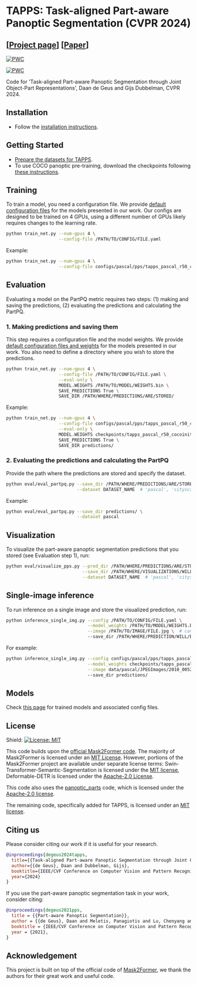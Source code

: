 # TAPPS: Task-aligned Part-aware Panoptic Segmentation (CVPR 2024)
## [[Project page](https://tue-mps.github.io/tapps/)] [[Paper](https://openaccess.thecvf.com/content/CVPR2024/papers/de_Geus_Task-aligned_Part-aware_Panoptic_Segmentation_through_Joint_Object-Part_Representations_CVPR_2024_paper.pdf)]

[![PWC](https://img.shields.io/endpoint.svg?url=https://paperswithcode.com/badge/task-aligned-part-aware-panoptic-segmentation-1/part-aware-panoptic-segmentation-on)](https://paperswithcode.com/sota/part-aware-panoptic-segmentation-on?p=task-aligned-part-aware-panoptic-segmentation-1)

[![PWC](https://img.shields.io/endpoint.svg?url=https://paperswithcode.com/badge/task-aligned-part-aware-panoptic-segmentation-1/part-aware-panoptic-segmentation-on-pascal)](https://paperswithcode.com/sota/part-aware-panoptic-segmentation-on-pascal?p=task-aligned-part-aware-panoptic-segmentation-1)

Code for 'Task-aligned Part-aware Panoptic Segmentation through Joint Object-Part Representations', Daan de Geus and Gijs Dubbelman, CVPR 2024.

## Installation

* Follow the [installation instructions](INSTALL.md).

## Getting Started

* [Prepare the datasets for TAPPS](datasets/README.md).
* To use COCO panoptic pre-training, download the checkpoints following [these instructions](checkpoints/README.md#coco-pre-trained-model-weights).

## Training
To train a model, you need a configuration file. We provide [default configuration files](MODELS.md) for the models presented in our work. Our configs are designed to be trained on 4 GPUs, using a different number of GPUs likely requires changes to the learning rate.

```bash
python train_net.py --num-gpus 4 \
                    --config-file /PATH/TO/CONFIG/FILE.yaml 
```

Example:

```bash
python train_net.py --num-gpus 4 \
                    --config-file configs/pascal/pps/tapps_pascal_r50_cocoinit.yaml
```

## Evaluation

Evaluating a model on the PartPQ metric requires two steps: (1) making and saving the predictions, (2) evaluating the predictions and calculating the PartPQ.

### 1. Making predictions and saving them
This step requires a configuration file and the model weights. We provide [default configuration files and weights](MODELS.md) for the models presented in our work. You also need to define a directory where you wish to store the predictions.

```bash
python train_net.py --num-gpus 4 \
                    --config-file /PATH/TO/CONFIG/FILE.yaml \
                    --eval-only \
                    MODEL.WEIGHTS /PATH/TO/MODEL/WEIGHTS.bin \
                    SAVE_PREDICTIONS True \
                    SAVE_DIR /PATH/WHERE/PREDICTIONS/ARE/STORED/
```

Example:

```bash
python train_net.py --num-gpus 4 \
                    --config-file configs/pascal/pps/tapps_pascal_r50_cocoinit.yaml \
                    --eval-only \
                    MODEL.WEIGHTS checkpoints/tapps_pascal_r50_cocoinit.bin \
                    SAVE_PREDICTIONS True \
                    SAVE_DIR predictions/
```


### 2. Evaluating the predictions and calculating the PartPQ
Provide the path where the predictions are stored and specify the dataset.

```bash
python eval/eval_partpq.py --save_dir /PATH/WHERE/PREDICTIONS/ARE/STORED/ \
                           --dataset DATASET_NAME  # 'pascal', 'cityscapes' or 'pascal107'
```

Example:

```bash
python eval/eval_partpq.py --save_dir predictions/ \
                           --dataset pascal 
```

## Visualization
To visualize the part-aware panoptic segmentation predictions that you stored (see Evaluation step 1), run:

```bash
python eval/visualize_pps.py --pred_dir /PATH/WHERE/PREDICTIONS/ARE/STORED/ \
                             --save_dir /PATH/WHERE/VISUALIZATIONS/WILL/BE/STORED/ \
                             --dataset DATASET_NAME  # 'pascal', 'cityscapes' or 'pascal107'
```

## Single-image inference
To run inference on a single image and store the visualized prediction, run:


```bash
python inference_single_img.py --config /PATH/TO/CONFIG/FILE.yaml \
                               --model_weights /PATH/TO/MODEL/WEIGHTS.bin \
                               --image /PATH/TO/IMAGE/FILE.jpg \  # can also be another image format
                               --save_dir /PATH/WHERE/PREDICTION/WILL/BE/STORED/
```

For example:

```bash
python inference_single_img.py --config configs/pascal/pps/tapps_pascal_swinb_cocoinit.yaml \
                               --model_weights checkpoints/tapps_pascal_swinb_cocoinit.bin \
                               --image data/pascal/JPEGImages/2010_005252.jpg \ 
                               --save_dir predictions/
```


## Models
Check [this page](MODELS.md) for trained models and associated config files.


## License

Shield: [![License: MIT](https://img.shields.io/badge/License-MIT-yellow.svg)](https://opensource.org/licenses/MIT)

This code builds upon the [official Mask2Former code](https://github.com/facebookresearch/Mask2Former/). The majority of Mask2Former is licensed under an [MIT License](LICENSE_MASK2FORMER). However, portions of the Mask2Former project are available under separate license terms: Swin-Transformer-Semantic-Segmentation is licensed under the [MIT license](https://github.com/SwinTransformer/Swin-Transformer-Semantic-Segmentation/blob/main/LICENSE), Deformable-DETR is licensed under the [Apache-2.0 License](https://github.com/fundamentalvision/Deformable-DETR/blob/main/LICENSE).

This code also uses the [panoptic_parts](https://github.com/pmeletis/panoptic_parts/) code, which is licensed under the [Apache-2.0 license](https://github.com/pmeletis/panoptic_parts/blob/master/LICENSE).

The remaining code, specifically added for TAPPS, is licensed under an [MIT license](LICENSE).

## <a name="Citing"></a>Citing us

Please consider citing our work if it is useful for your research.

```BibTeX
@inproceedings{degeus2024tapps,
  title={{Task-aligned Part-aware Panoptic Segmentation through Joint Object-Part Representations}},
  author={{de Geus}, Daan and Dubbelman, Gijs},
  booktitle={IEEE/CVF Conference on Computer Vision and Pattern Recognition (CVPR)},
  year={2024}
}
```

If you use the part-aware panoptic segmentation task in your work, consider citing:

```BibTeX
@inproceedings{degeus2021pps,
  title = {{Part-aware Panoptic Segmentation}},
  author = {{de Geus}, Daan and Meletis, Panagiotis and Lu, Chenyang and Wen, Xiaoxiao and Dubbelman, Gijs},
  booktitle = {IEEE/CVF Conference on Computer Vision and Pattern Recognition (CVPR)},
  year = {2021},
}
```


## Acknowledgement

This project is built on top of the official code of [Mask2Former](https://github.com/facebookresearch/Mask2Former/), we thank the authors for their great work and useful code.
